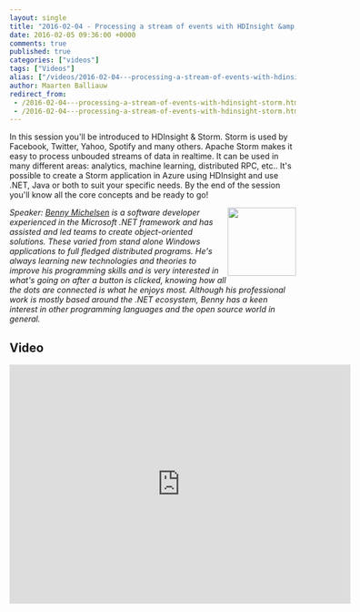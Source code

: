 ```yaml
---
layout: single
title: "2016-02-04 - Processing a stream of events with HDInsight &amp; Storm"
date: 2016-02-05 09:36:00 +0000
comments: true
published: true
categories: ["videos"]
tags: ["Videos"]
alias: ["/videos/2016-02-04---processing-a-stream-of-events-with-hdinsight-storm"]
author: Maarten Balliauw
redirect_from:
 - /2016-02-04---processing-a-stream-of-events-with-hdinsight-storm.html
 - /2016-02-04---processing-a-stream-of-events-with-hdinsight-storm.html
---
```


<p>In this session you'll be introduced to HDInsight &amp; Storm. Storm is used by Facebook, Twitter, Yahoo, Spotify and many others. Apache Storm makes it easy to process unbouded streams of data in realtime. It can be used in many different areas: analytics, machine learning, distributed RPC, etc.. It's possible to create a Storm application in Azure using HDInsight and use .NET, Java or both to suit your specific needs. By the end of the session you'll know all the core concepts and be ready to go!</p>
<p><em><img width="120" height="120" align="right" alt="" src="https://azug.be/assets/media/speakers/benny-michielsen.jpg"></em></p>
<p><em>Speaker: <a href="https://blog.bennymichielsen.be/" target="_blank">Benny Michelsen</a> is a software developer experienced in the Microsoft .NET framework and has assisted and led teams to create object-oriented solutions. These varied from stand alone Windows applications to full fledged distributed programs. He's always learning new technologies and theories to improve his programming skills and is very interested in what's going on after a button is clicked, knowing how all the dots are connected is what he enjoys most. Although his professional work is mostly based around the .NET ecosystem, Benny has a keen interest in other programming languages and the open source world in general.</em></p>

<h2>Video</h2>
<div>
				
				
				
<iframe width="600" height="420" src="https://www.youtube.com/embed/I-FwtxHQz_8?hd=1" frameborder="0" allowfullscreen=""></iframe>
				
</div>







